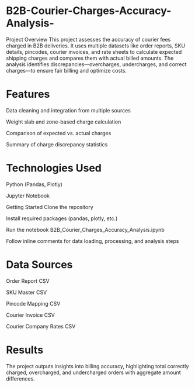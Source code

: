 # B2B-Courier-Charges-Accuracy-Analysis-
Project Overview
This project assesses the accuracy of courier fees charged in B2B deliveries. It uses multiple datasets like order reports, SKU details, pincodes, courier invoices, and rate sheets to calculate expected shipping charges and compares them with actual billed amounts. The analysis identifies discrepancies—overcharges, undercharges, and correct charges—to ensure fair billing and optimize costs.

# Features
Data cleaning and integration from multiple sources

Weight slab and zone-based charge calculation

Comparison of expected vs. actual charges

Summary of charge discrepancy statistics

# Technologies Used
Python (Pandas, Plotly)

Jupyter Notebook

Getting Started
Clone the repository

Install required packages (pandas, plotly, etc.)

Run the notebook B2B_Courier_Charges_Accuracy_Analysis.ipynb

Follow inline comments for data loading, processing, and analysis steps

# Data Sources
Order Report CSV

SKU Master CSV

Pincode Mapping CSV

Courier Invoice CSV

Courier Company Rates CSV

# Results
The project outputs insights into billing accuracy, highlighting total correctly charged, overcharged, and undercharged orders with aggregate amount differences.
